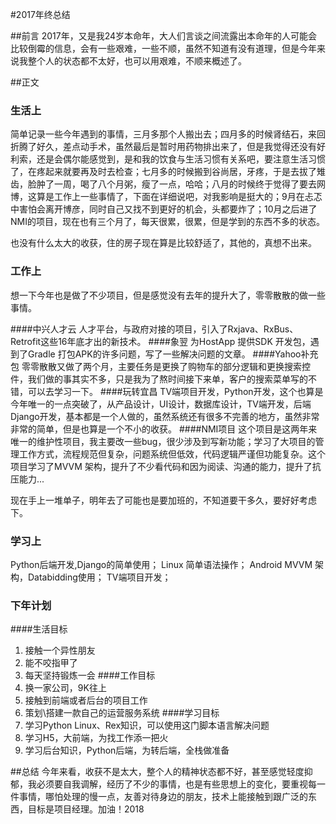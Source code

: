 #2017年终总结

##前言
2017年，又是我24岁本命年，大人们言谈之间流露出本命年的人可能会比较倒霉的信息，会有一些艰难，一些不顺，虽然不知道有没有道理，但是今年来说我整个人的状态都不太好，也可以用艰难，不顺来概述了。

##正文
### 生活上
简单记录一些今年遇到的事情，三月多那个人搬出去；四月多的时候肾结石，来回折腾了好久，差点动手术，虽然最后是暂时用药物排出来了，但是我觉得还没有好利索，还是会偶尔能感觉到，是和我的饮食与生活习惯有关系吧，要注意生活习惯了，在疼起来就要再及时去检查；七月多的时候搬到谷尚居，牙疼，于是去拔了雉齿，脸肿了一周，喝了八个月粥，瘦了一点，哈哈；八月的时候终于觉得了要去网博，这算是工作上一些事情了，下面在详细说吧，对我影响是挺大的；9月在忐忑中害怕会离开博彦，同时自己又找不到更好的机会，头都要炸了；10月之后进了NMI的项目，现在也有三个月了，每天很累，很累，但是学到的东西不多的状态。

也没有什么太大的收获，住的房子现在算是比较舒适了，其他的，真想不出来。

### 工作上
想一下今年也是做了不少项目，但是感觉没有去年的提升大了，零零散散的做一些事情。

####中兴人才云
人才平台，与政府对接的项目，引入了Rxjava、RxBus、Retrofit这些16年底才出的新技术。
####象翌
为HostApp 提供SDK 开发包，遇到了Gradle 打包APK的许多问题，写了一些解决问题的文章。
####Yahoo补充包
零零散散又做了两个月，主要任务是更换了购物车的部分逻辑和更换搜索控件，我们做的事其实不多，只是我为了熬时间接下来单，客户的搜索菜单写的不错，可以去学习一下。
####玩转宜昌
TV端项目开发，Python开发，这个也算是今年唯一的一点突破了，从产品设计，UI设计，数据库设计，TV端开发，后端Django开发，基本都是一个人做的，虽然系统还有很多不完善的地方，虽然非常非常的简单，但是也算是一个不小的收获。
####NMI项目
这个项目是这两年来唯一的维护性项目，我主要改一些bug，很少涉及到写新功能；学习了大项目的管理工作方式，流程规范但复杂，问题系统但低效，代码逻辑严谨但功能复杂。这个项目学习了MVVM 架构，提升了不少看代码和因为阅读、沟通的能力，提升了抗压能力...

现在手上一堆单子，明年去了可能也是要加班的，不知道要干多久，要好好考虑下。

### 学习上
Python后端开发,Django的简单使用；
Linux 简单语法操作；
Android MVVM 架构，Databidding使用；
TV端项目开发；

### 下年计划

####生活目标
1. 接触一个异性朋友
2. 能不咬指甲了
3. 每天坚持锻炼一会
####工作目标
1. 换一家公司，9K往上
2. 接触到前端或者后台的项目工作
3. 策划\搭建一款自己的运营服务系统
####学习目标
1. 学习Python Linux、Rex知识，可以使用这门脚本语言解决问题
2. 学习H5，大前端，为找工作添一把火
3. 学习后台知识，Python后端，为转后端，全栈做准备

##总结
今年来看，收获不是太大，整个人的精神状态都不好，甚至感觉轻度抑郁，我必须要自我调解，经历了不少的事情，也是有些思想上的变化，要重视每一件事情，哪怕处理的慢一点，友善对待身边的朋友，技术上能接触到跟广泛的东西，目标是项目经理。加油！2018